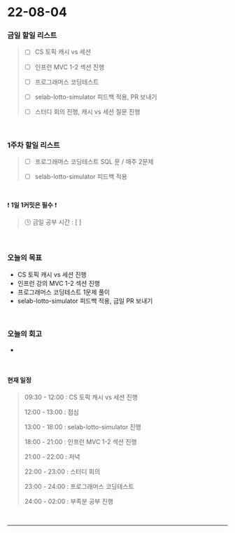# 22-08-04
 ### 금일 할일 리스트 
> - [ ]  CS 토픽 캐시 vs 세션
>
> - [ ]  인프런 MVC 1-2 섹션 진행
>
> - [ ]  프로그래머스 코딩테스트
>
> - [ ]  selab-lotto-simulator 피드백 적용, PR 보내기
>
> - [ ]  스터디 회의 진행, 캐시 vs 세션 질문 진행

<br/>

### 1주차 할일 리스트  

> - [ ]  프로그래머스 코딩테스트 SQL 문 / 매주 2문제  
>
> - [ ]  selab-lotto-simulator 피드백 적용

<br/>

❗ **1일 1커밋은 필수** ❗
> 🕒 금일 공부 시간 :  [  ]    
  
<br/>

### 오늘의 목표
- CS 토픽 캐시 vs 세션 진행
- 인프런 강의 MVC 1-2 섹션 진행
- 프로그래머스 코딩테스트 1문제 풀이
- selab-lotto-simulator 피드백 적용, 금일 PR 보내기

<br>

### 오늘의 회고
- 

<br>

#### 현재 일정  
> 09:30 - 12:00 : CS 토픽 캐시 vs 세션 진행
>
> 12:00 - 13:00 : 점심
>
> 13:00 - 18:00 : selab-lotto-simulator 진행
>
> 18:00 - 21:00 : 인프런 MVC 1-2 섹션 진행
>
> 21:00 - 22:00 : 저녁
>
> 22:00 - 23:00 : 스터디 회의
>
> 23:00 - 24:00 : 프로그래머스 코딩테스트
>
> 24:00 - 02:00 : 부족분 공부 진행

<br/>

------------  